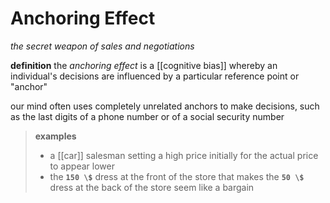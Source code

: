 # Anchoring Effect

_the secret weapon of sales and negotiations_

**definition** the _anchoring effect_ is a [[cognitive bias]] whereby an individual's decisions are influenced by a particular reference point or "anchor"

our mind often uses completely unrelated anchors to make decisions, such as the last digits of a phone number or of a social security number

> **examples**
>
> - a [[car]] salesman setting a high price initially for the actual price to appear lower
> - the **`150 \$`** dress at the front of the store that makes the **`50 \$`** dress at the back of the store seem like a bargain
